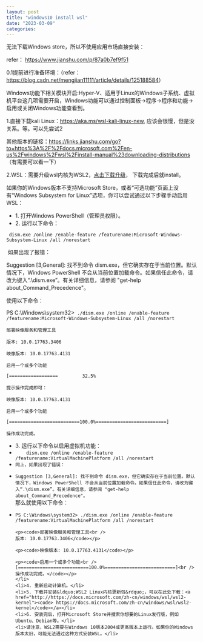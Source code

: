 ```yaml
---
layout: post
title: "windows10 install wsl"
date: "2023-03-09"
categories: 
---
```

<p>无法下载Windows store，所以不使用应用市场直接安装：</p>

<p>refer：&nbsp;<a href="https://www.jianshu.com/p/87a0b7ef9f51">https://www.jianshu.com/p/87a0b7ef9f51</a></p>

<p>0.1提前进行准备环境：（refer： <a href="https://blog.csdn.net/mengjian11111/article/details/125188584">https://blog.csdn.net/mengjian11111/article/details/125188584</a>）</p>

<p>Windows功能下相关模块开启:Hyper-V、适用于Linux的Windows子系统、虚拟机平台这几项需要开启，Windows功能可以通过控制面板-&gt;程序-&gt;程序和功能-&gt;启用或关闭Windows功能查看到。</p>

<p>1.直接下载kali Linux：<a href="https://aka.ms/wsl-kali-linux-new">https://aka.ms/wsl-kali-linux-new</a>, 应该会很慢，但是没关系。等。可以先尝试2</p>

<p>其他版本的链接：<a href="https://links.jianshu.com/go?to=https%3A%2F%2Fdocs.microsoft.com%2Fen-us%2Fwindows%2Fwsl%2Finstall-manual%23downloading-distributions">https://links.jianshu.com/go?to=https%3A%2F%2Fdocs.microsoft.com%2Fen-us%2Fwindows%2Fwsl%2Finstall-manual%23downloading-distributions</a>（有需要可以看一下）</p>

<p>2.WSL：需要升级wsl内核为WSL2，<a href="https://wslstorestorage.blob.core.windows.net/wslblob/wsl_update_x64.msi">点击下载升级</a>， 下载完成后就install。</p>

<p>如果你的Windows版本不支持Microsoft Store，或者&ldquo;可选功能&rdquo;页面上没有&ldquo;Windows Subsystem for Linux&rdquo;选项，你可以尝试通过以下步骤手动启用WSL：</p>

<ul>
	<li>1. 打开Windows PowerShell（管理员权限）。</li>
	<li>2. 运行以下命令：</li>
</ul>

<p><code>&nbsp;dism.exe /online /enable-feature /featurename:Microsoft-Windows-Subsystem-Linux /all /norestart</code></p>

<p>&nbsp;如果出现了报错：</p>

<p>Suggestion [3,General]: 找不到命令 dism.exe，但它确实存在于当前位置。默认情况下，Windows PowerShell 不会从当前位置加载命令。如果信任此命令，请改为键入&ldquo;.\dism.exe&rdquo;。有关详细信息，请参阅 &quot;get-help about_Command_Precedence&quot;。</p>

<p>使用以下命令：</p>

<p>PS C:\Windows\system32&gt;<code> ./dism.exe /online /enable-feature /featurename:Microsoft-Windows-Subsystem-Linux /all /norestart</code></p>

<p><code>部署映像服务和管理工具<br />
版本: 10.0.17763.3406</code></p>

<p><code>映像版本: 10.0.17763.4131</code></p>

<p><code>启用一个或多个功能<br />
[==================&nbsp;&nbsp;&nbsp;&nbsp;&nbsp;&nbsp;&nbsp;&nbsp; 32.5%</code></p>

<p><code>提示操作完成即可：</code></p>

<p><code>映像版本: 10.0.17763.4131</code></p>

<p><code>启用一个或多个功能<br />
[==========================100.0%==========================]<br />
操作成功完成。</code></p>

<ul>
	<li>3. 运行以下命令以启用虚拟机功能：</li>
	<li><code>&nbsp;&nbsp;&nbsp; dism.exe /online /enable-feature /featurename:VirtualMachinePlatform /all /norestart</code></li>
	<li><code>同上，如果出现了错误：</code></li>
	<li>
	<p><code>Suggestion [3,General]: 找不到命令 dism.exe，但它确实存在于当前位置。默认情况下，Windows PowerShell 不会从当前位置加载命令。如果信任此命令，请改为键入&ldquo;.\dism.exe&rdquo;。有关详细信息，请参阅 &quot;get-help about_Command_Precedence&quot;。</code><br />
	那么就使用以下命令：</p>
	</li>
	<li>
	<p><code>PS C:\Windows\system32&gt; ./dism.exe /online /enable-feature /featurename:VirtualMachinePlatform /all /norestart</code></p>

	<p><code>部署映像服务和管理工具<br />
	版本: 10.0.17763.3406</code></p>

	<p><code>映像版本: 10.0.17763.4131</code></p>

	<p><code>启用一个或多个功能<br />
	[==========================100.0%==========================]<br />
	操作成功完成。</code></p>
	</li>
	<li>4. 重新启动计算机。</li>
	<li>5. 下载并安装&ldquo;WSL2 Linux内核更新包&rdquo;，可以在此处下载：<a href="http://https://docs.microsoft.com/zh-cn/windows/wsl/wsl2-kernel"><code> https://docs.microsoft.com/zh-cn/windows/wsl/wsl2-kernel</code></a></li>
	<li>6. 安装完后，打开Microsoft Store并搜索你想要的Linux发行版，例如Ubuntu、Debian等。</li>
	<li>请注意，WSL2需要在Windows 10版本2004或更高版本上运行。如果你的Windows版本太旧，可能无法通过这种方式安装WSL。</li>
</ul>

<p>&nbsp;</p>

